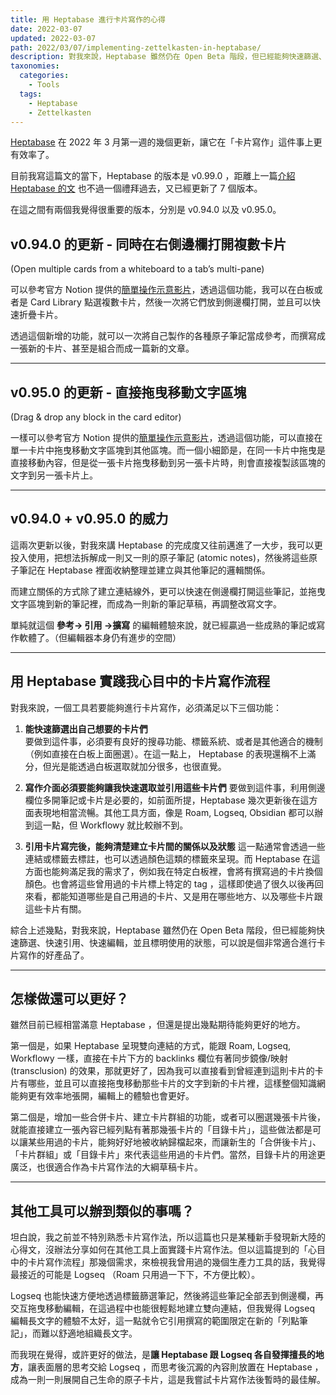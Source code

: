 ```yaml
---
title: 用 Heptabase 進行卡片寫作的心得
date: 2022-03-07
updated: 2022-03-07
path: 2022/03/07/implementing-zettelkasten-in-heptabase/
description: 對我來說，Heptabase 雖然仍在 Open Beta 階段，但已經能夠快速篩選、快速引用、快速編輯，並且標明使用的狀態，可以說是個非常適合進行卡片寫作的好產品了。
taxonomies:
  categories: 
    - Tools
  tags: 
    - Heptabase
    - Zettelkasten
---
```


[Heptabase](https://heptabase.com/) 在 2022 年 3 月第一週的幾個更新，讓它在「卡片寫作」這件事上更有效率了。

目前我寫這篇文的當下，Heptabase 的版本是 v0.99.0 ，距離上一篇[介紹 Heptabase 的文](/2022/02/27/heptabase-introduction/) 也不過一個禮拜過去，又已經更新了 7 個版本。

在這之間有兩個我覺得很重要的版本，分別是 v0.94.0 以及 v0.95.0。

<!-- more -->

## v0.94.0 的更新 - 同時在右側邊欄打開複數卡片  
(Open multiple cards from a whiteboard to a tab’s multi-pane)

可以參考官方 Notion 提供的[簡單操作示意影片](https://heptaplatforms.notion.site/Whiteboard-Open-multiple-cards-into-a-multi-pane-tab-60947df726ef4b27b6418778e85dff56)，透過這個功能，我可以在白板或者是 Card Library 點選複數卡片，然後一次將它們放到側邊欄打開，並且可以快速折疊卡片。

透過這個新增的功能，就可以一次將自己製作的各種原子筆記當成參考，而撰寫成一張新的卡片、甚至是組合而成一篇新的文章。

---

## v0.95.0 的更新 - 直接拖曳移動文字區塊  
(Drag & drop any block in the card editor)

一樣可以參考官方 Notion 提供的[簡單操作示意影片](https://heptaplatforms.notion.site/Editor-Drag-drop-a-block-8f3251aa5d574235b2553e328f4a2569)，透過這個功能，可以直接在單一卡片中拖曳移動文字區塊到其他區塊。而一個小細節是，在同一卡片中拖曳是直接移動內容，但是從一張卡片拖曳移動到另一張卡片時，則會直接複製該區塊的文字到另一張卡片上。

---

## v0.94.0 + v0.95.0 的威力

這兩次更新以後，對我來講 Heptabase 的完成度又往前邁進了一大步，我可以更投入使用，把想法拆解成一則又一則的原子筆記 (atomic notes)，然後將這些原子筆記在 Heptabase 裡面收納整理並建立與其他筆記的邏輯關係。

而建立關係的方式除了建立連結線外，更可以快速在側邊欄打開這些筆記，並拖曳文字區塊到新的筆記裡，而成為一則新的筆記草稿，再調整改寫文字。

單純就這個 **參考-> 引用 ->擴寫** 的編輯體驗來說，就已經贏過一些成熟的筆記或寫作軟體了。（但編輯器本身仍有進步的空間）

---

## 用 Heptabase 實踐我心目中的卡片寫作流程

對我來說，一個工具若要能夠進行卡片寫作，必須滿足以下三個功能：

1. **能快速篩選出自己想要的卡片們**  
    要做到這件事，必須要有良好的搜尋功能、標籤系統、或者是其他適合的機制（例如直接在白板上面圈選）。在這一點上， Heptabase 的表現還稱不上滿分，但光是能透過白板選取就加分很多，也很直覺。

2. **寫作介面必須要能夠讓我快速選取並引用這些卡片們**
    要做到這件事，利用側邊欄位多開筆記或卡片是必要的，如前面所提，Heptabase 幾次更新後在這方面表現地相當流暢。其他工具方面，像是 Roam, Logseq, Obsidian 都可以辦到這一點，但 Workflowy 就比較辦不到。

3. **引用卡片寫完後，能夠清楚建立卡片間的關係以及狀態**
    這一點通常會透過一些連結或標籤去標註，也可以透過顏色這類的標籤來呈現。而 Heptabase 在這方面也能夠滿足我的需求了，例如我在特定白板裡，會將有撰寫過的卡片換個顏色。也會將這些曾用過的卡片標上特定的 tag ，這樣即使過了很久以後再回來看，都能知道哪些是自己用過的卡片、又是用在哪些地方、以及哪些卡片跟這些卡片有關。

綜合上述幾點，對我來說，Heptabase 雖然仍在 Open Beta 階段，但已經能夠快速篩選、快速引用、快速編輯，並且標明使用的狀態，可以說是個非常適合進行卡片寫作的好產品了。

---

## 怎樣做還可以更好？

雖然目前已經相當滿意 Heptabase ，但還是提出幾點期待能夠更好的地方。

第一個是，如果 Heptabase 呈現雙向連結的方式，能跟 Roam, Logseq, Workflowy 一樣，直接在卡片下方的 backlinks 欄位有著同步鏡像/映射 (transclusion) 的效果，那就更好了，因為我可以直接看到曾經連到這則卡片的卡片有哪些，並且可以直接拖曳移動那些卡片的文字到新的卡片裡，這樣整個知識網能夠更有效率地張開，編輯上的體驗也會更好。

第二個是，增加一些合併卡片、建立卡片群組的功能，或者可以圈選幾張卡片後，就能直接建立一張內容已經列點有著那幾張卡片的「目錄卡片」，這些做法都是可以讓某些用過的卡片，能夠好好地被收納歸檔起來，而讓新生的「合併後卡片」、「卡片群組」或「目錄卡片」來代表這些用過的卡片們。當然，目錄卡片的用途更廣泛，也很適合作為卡片寫作法的大綱草稿卡片。

---

## 其他工具可以辦到類似的事嗎？

坦白說，我之前並不特別熟悉卡片寫作法，所以這篇也只是某種新手發現新大陸的心得文，沒辦法分享如何在其他工具上面實踐卡片寫作法。但以這篇提到的「心目中的卡片寫作流程」那幾個需求，來檢視我曾用過的幾個生產力工具的話，我覺得最接近的可能是 Logseq （Roam 只用過一下下，不方便比較）。

Logseq 也能快速方便地透過標籤篩選筆記，然後將這些筆記全部丟到側邊欄，再交互拖曳移動編輯，在這過程中也能很輕鬆地建立雙向連結，但我覺得 Logseq 編輯長文字的體驗不太好，這一點就令它引用撰寫的範圍限定在新的「列點筆記」，而難以舒適地組織長文字。

而我現在覺得，或許更好的做法，是**讓 Heptabase 跟 Logseq 各自發揮擅長的地方**，讓表面層的思考交給 Logseq ，而思考後沉澱的內容則放置在 Heptabase ，成為一則一則展開自己生命的原子卡片，這是我嘗試卡片寫作法後暫時的最佳解。
